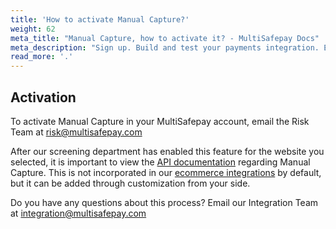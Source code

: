 ```yaml
---
title: 'How to activate Manual Capture?'
weight: 62
meta_title: "Manual Capture, how to activate it? - MultiSafepay Docs"
meta_description: "Sign up. Build and test your payments integration. Explore our products and services. Use our API Reference, SDKs, and wrappers. Get support."
read_more: '.'
---
```

## Activation

To activate Manual Capture in your MultiSafepay account, email the Risk Team at <risk@multisafepay.com>

After our screening department has enabled this feature for the website you selected, it is important to view the [API documentation](/api/#manual-capture-authorization) regarding Manual Capture. This is not incorporated in our [ecommerce integrations](/integrations/ecommerce-integrations) by default, but it can be added through customization from your side.

Do you have any questions about this process? Email our Integration Team at <integration@multisafepay.com>
